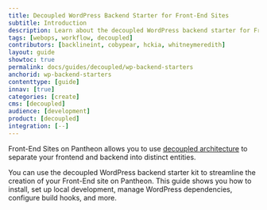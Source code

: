 ```yaml
---
title: Decoupled WordPress Backend Starter for Front-End Sites
subtitle: Introduction
description: Learn about the decoupled WordPress backend starter for Front-End Sites.
tags: [webops, workflow, decoupled]
contributors: [backlineint, cobypear, hckia, whitneymeredith]
layout: guide
showtoc: true
permalink: docs/guides/decoupled/wp-backend-starters
anchorid: wp-backend-starters
contenttype: [guide]
innav: [true]
categories: [create]
cms: [decoupled]
audience: [development]
product: [decoupled]
integration: [--]
---
```


Front-End Sites on Pantheon allows you to use [decoupled architecture](/guides/decoupled/overview/#what-is-a-decoupled-site) to separate your frontend and backend into distinct entities.

You can use the decoupled WordPress backend starter kit to streamline the creation of your Front-End site on Pantheon. This guide shows you how to install, set up local development, manage WordPress dependencies, configure build hooks, and more.